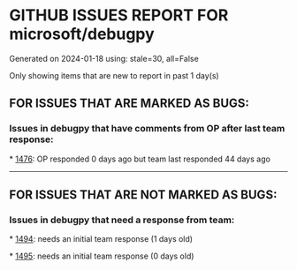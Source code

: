 
# GITHUB ISSUES REPORT FOR microsoft/debugpy


Generated on 2024-01-18 using: stale=30, all=False


Only showing items that are new to report in past 1 day(s)


## FOR ISSUES THAT ARE MARKED AS BUGS:


### Issues in debugpy that have comments from OP after last team response:


\* [1476](https://github.com/microsoft/debugpy/issues/1476 "Python3.12 Unable to attach to PID (Jupyter python process)"): OP responded 0 days ago but team last responded 44 days ago

---

## FOR ISSUES THAT ARE NOT MARKED AS BUGS:


### Issues in debugpy that need a response from team:


\* [1494](https://github.com/microsoft/debugpy/issues/1494 "Debug windows stuck on loading local variable(large img tensor) when debug pytorch code."): needs an initial team response (1 days old)

\* [1495](https://github.com/microsoft/debugpy/issues/1495 "Hitting a breakpoint in symlinked file opens a new instance of the file"): needs an initial team response (0 days old)
